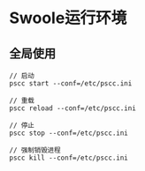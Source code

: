 # Swoole运行环境

## 全局使用
``` shell
// 启动
pscc start --conf=/etc/pscc.ini

// 重载
pscc reload --conf=/etc/pscc.ini

// 停止
pscc stop --conf=/etc/pscc.ini

// 强制销毁进程
pscc kill --conf=/etc/pscc.ini

```

